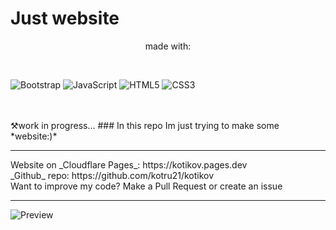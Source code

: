 # <span style="text-align: center">Just website</span>

<p align="center">made with:</p> <br>

![Bootstrap](https://img.shields.io/badge/bootstrap-%23563D7C.svg?style=for-the-badge&logo=bootstrap&logoColor=white)
![JavaScript](https://img.shields.io/badge/javascript-%23323330.svg?style=for-the-badge&logo=javascript&logoColor=%23F7DF1E)
![HTML5](https://img.shields.io/badge/html5-%23E34F26.svg?style=for-the-badge&logo=html5&logoColor=white)
![CSS3](https://img.shields.io/badge/css3-%231572B6.svg?style=for-the-badge&logo=css3&logoColor=white) 
  
<br>
<br>
⚒️work in progress...
### In this repo Im just trying to make some *website:)*  
<hr />
Website on _Cloudflare Pages_: https://kotikov.pages.dev <br>
_Github_ repo: https://github.com/kotru21/kotikov <br>
Want to improve my code? Make a Pull Request or create an issue
<hr />

![Preview](https://user-images.githubusercontent.com/88907641/176704235-776b639b-9469-4b13-b91f-b5e14bc91846.png)
